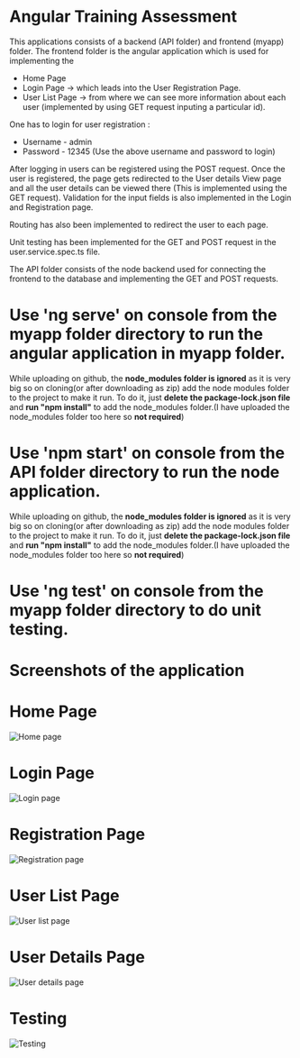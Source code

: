 # Angular Training Assessment

 This applications consists of a backend (API folder) and frontend (myapp) folder. The frontend folder is the angular application which is used for implementing the 
 - Home Page
 - Login Page -> which leads into the User Registration Page.
 - User List Page -> from where we can see more information about each user (implemented by using GET request inputing a particular id).

One has to login for user registration :
- Username - admin
- Password - 12345 
(Use the above username and password to login)

After logging in users can be registered using the POST request. Once the user is registered, the page gets redirected to the User details View page and all the user details can be viewed there (This is implemented using the GET request). Validation for the input fields is also implemented in the Login and Registration page.

Routing has also been implemented to redirect the user to each page.

Unit testing has been implemented for the GET and POST request in the user.service.spec.ts file.

The API folder consists of the node backend used for connecting the frontend to the database and implementing the GET and POST requests.

# Use 'ng serve' on console from the myapp folder directory to run the angular application in myapp folder.
While uploading on github, the **node_modules folder is ignored** as it is very big so on cloning(or after downloading as zip) add the node modules folder to the project to make it run. To do it, just **delete the package-lock.json file** and **run "npm install"** to add the node_modules folder.(I have uploaded the node_modules folder too here so **not required**)

# Use 'npm start' on console from the API folder directory to run the node application.
While uploading on github, the **node_modules folder is ignored** as it is very big so on cloning(or after downloading as zip) add the node modules folder to the project to make it run. To do it, just **delete the package-lock.json file** and **run "npm install"** to add the node_modules folder.(I have uploaded the node_modules folder too here so **not required**)

# Use 'ng test' on console from the myapp folder directory to do unit testing.

# Screenshots of the application

# Home Page
![Home page](https://user-images.githubusercontent.com/90870014/142449410-94a0f764-c2ce-443a-bc49-3c5d8795d5bf.jpeg)

# Login Page
![Login page](https://user-images.githubusercontent.com/90870014/142449466-48f91287-bce9-425b-b01d-8e3dc75e88c8.jpeg)

# Registration Page
![Registration page](https://user-images.githubusercontent.com/90870014/142449612-a13a19fa-bdb3-4584-b9aa-6e3feaefaf63.jpeg)

# User List Page
![User list page](https://user-images.githubusercontent.com/90870014/142449701-ee0ed34a-21af-4d8c-82b7-264115bff09c.jpeg)

# User Details Page
![User details page](https://user-images.githubusercontent.com/90870014/142449775-7cd1f0df-990d-4c07-bc4f-a9f4d57035c6.jpeg)

# Testing
![Testing](https://user-images.githubusercontent.com/90870014/142579207-89732d31-41ce-4753-bee3-c8598871c925.JPG)


